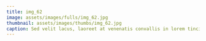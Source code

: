 ```yaml
--- 
title: img_62
image: assets/images/fulls/img_62.jpg 
thumbnail: assets/images/thumbs/img_62.jpg 
caption: Sed velit lacus, laoreet at venenatis convallis in lorem tincidunt. 
--- 
```

